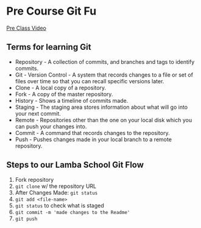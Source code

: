 # Pre Course Git Fu
[Pre Class Video](https://youtu.be/ZihgMcrHOF4)
## Terms for learning Git
 * Repository - A collection of commits, and branches and tags to identify commits.
 * Git - Version Control - A system that records changes to a file or set of files over time so that you can recall specific versions later.
 * Clone - A local copy of a repository.
 * Fork - A copy of the master repository.
 * History - Shows a timeline of commits made.
 * Staging - The staging area stores information about what will go into your next commit.
 * Remote - Repositories other than the one on your local disk which you can push your changes into.
 * Commit - A command that records changes to the repository.
 * Push - Pushes changes made in your local branch to a remote repository.

## Steps to our Lamba School Git Flow
1. Fork repository
2. `git clone` w/ the repository URL 
3. After Changes Made: `git status`
4. `git add <file-name>` 
5. `git status` to check what is staged
6. `git commit -m 'made changes to the Readme'`
7. `git push`
